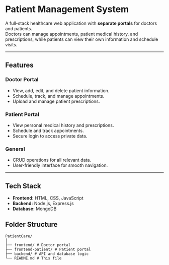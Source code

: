 # Patient Management System

A full-stack healthcare web application with **separate portals** for doctors and patients.  
Doctors can manage appointments, patient medical history, and prescriptions, while patients can view their own information and schedule visits.

---

## **Features**

### Doctor Portal
- View, add, edit, and delete patient information.
- Schedule, track, and manage appointments.
- Upload and manage patient prescriptions.

### Patient Portal
- View personal medical history and prescriptions.
- Schedule and track appointments.
- Secure login to access private data.

### General
- CRUD operations for all relevant data.
- User-friendly interface for smooth navigation.

---

## **Tech Stack**
- **Frontend:** HTML, CSS, JavaScript  
- **Backend:** Node.js, Express.js  
- **Database:** MongoDB  


## **Folder Structure**
```
PatientCare/
│
├── frontend/ # Doctor portal
├── frontend-patient/ # Patient portal
├── backend/ # API and database logic
└── README.md # This file
```
